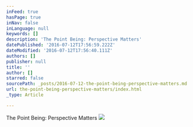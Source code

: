 ```yaml
---
inFeed: true
hasPage: true
inNav: false
inLanguage: null
keywords: []
description: 'The Point Being: Perspective Matters'
datePublished: '2016-07-12T17:56:59.222Z'
dateModified: '2016-07-12T17:56:40.111Z'
authors: []
publisher: null
title: ''
author: []
starred: false
sourcePath: _posts/2016-07-12-the-point-being-perspective-matters.md
url: the-point-being-perspective-matters/index.html
_type: Article

---
```

The Point Being: Perspective Matters
![](https://the-grid-user-content.s3-us-west-2.amazonaws.com/ff98bef0-d998-4cb3-8079-71e98a77c7c2.jpg)